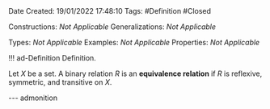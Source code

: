 <br />
<br />

Date Created: 19/01/2022 17:48:10
Tags: #Definition #Closed 

Constructions: _Not Applicable_
Generalizations: _Not Applicable_

Types: _Not Applicable_
Examples: _Not Applicable_ 
Properties: _Not Applicable_

!!! ad-Definition Definition.

Let $X$ be a set. A binary relation $R$ is an **equivalence relation** if $R$ is reflexive, symmetric, and transitive on $X$.

--- admonition

